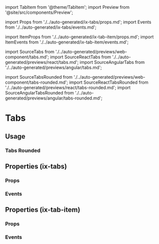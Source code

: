 import TabItem from '@theme/TabItem';
import Preview from '@site/src/components/Preview';

import Props from './../auto-generated/ix-tabs/props.md';
import Events from './../auto-generated/ix-tabs/events.md';

import ItemProps from './../auto-generated/ix-tab-item/props.md';
import ItemEvents from './../auto-generated/ix-tab-item/events.md';

import SourceTabs from './../auto-generated/previews/web-component/tabs.md';
import SourceReactTabs from './../auto-generated/previews/react/tabs.md';
import SourceAngularTabs from './../auto-generated/previews/angular/tabs.md';

import SourceTabsRounded from './../auto-generated/previews/web-component/tabs-rounded.md';
import SourceReactTabsRounded from './../auto-generated/previews/react/tabs-rounded.md';
import SourceAngularTabsRounded from './../auto-generated/previews/angular/tabs-rounded.md';

# Tabs

## Usage

<Preview name="tabs" height="20rem">
  <TabItem value="javascript"> 
    <SourceTabs />
  </TabItem>
  <TabItem value="react"> 
    <SourceReactTabs />
  </TabItem>
  <TabItem value="angular"> 
    <SourceAngularTabs />
  </TabItem>
</Preview>

### Tabs Rounded

<Preview name="tabs-rounded">
  <TabItem value="javascript"> 
    <SourceTabsRounded />
  </TabItem>
  <TabItem value="react"> 
    <SourceReactTabsRounded />
  </TabItem>
  <TabItem value="angular"> 
    <SourceAngularTabsRounded />
  </TabItem>
</Preview>

## Properties (ix-tabs)

### Props

<Props />

### Events

<Events />

## Properties (ix-tab-item)

### Props

<ItemProps />

### Events

<ItemEvents />
